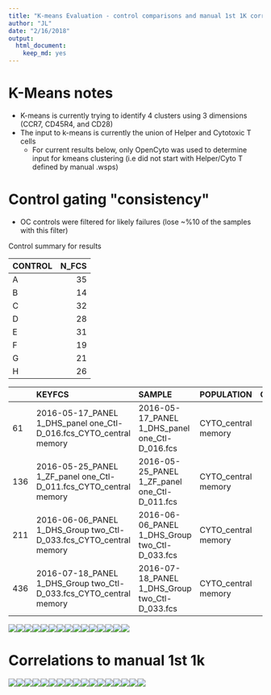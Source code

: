 ```yaml
---
title: "K-means Evaluation - control comparisons and manual 1st 1K correlations  "
author: "JL"
date: "2/16/2018"
output: 
  html_document: 
    keep_md: yes
---
```


# K-Means notes
- K-means is currently trying to identify 4 clusters using 3 dimensions (CCR7, CD45R4, and CD28)
- The input to k-means is currently the union of Helper and Cytotoxic T cells
  - For current results below, only OpenCyto was used to determine input for kmeans clustering (i.e did not start with Helper/Cyto T defined by manual .wsps)


# Control gating "consistency"

- OC controls were filtered for likely failures (lose ~%10 of the samples with this filter)









Control summary for results


|CONTROL | N_FCS|
|:-------|-----:|
|A       |    35|
|B       |    14|
|C       |    32|
|D       |    28|
|E       |    31|
|F       |    19|
|G       |    21|
|H       |    26|


|    |KEYFCS                                                             |SAMPLE                                         |POPULATION          | COUNT| PARENT_COUNT|OPTIMAL_K |DFK_ALL                                                                                    | NUM_POPS_ASSIGNED| TOTAL_COUNTS|QC    |PANEL  |MACHINE |LAB_ID |formatName                                     |DATE       |DATE_MONTH |DATE_WEEK  |formatExp                                      |EXPERIMENTER |SANITIZE_NAME                                  |MANUAL_ANNOTATION | PARENT_FREQ| PARENT_PERCENT|KEY                    |CTL |Study.ID                                       |variable            | value|
|:---|:------------------------------------------------------------------|:----------------------------------------------|:-------------------|-----:|------------:|:---------|:------------------------------------------------------------------------------------------|-----------------:|------------:|:-----|:------|:-------|:------|:----------------------------------------------|:----------|:----------|:----------|:----------------------------------------------|:------------|:----------------------------------------------|:-----------------|-----------:|--------------:|:----------------------|:---|:----------------------------------------------|:-------------------|-----:|
|61  |2016-05-17_PANEL 1_DHS_panel one_Ctl-D_016.fcs_CYTO_central memory |2016-05-17_PANEL 1_DHS_panel one_Ctl-D_016.fcs |CYTO_central memory | 14145|        77632|3         |1,0.832408640742792,0.738543623520837,0.93952748979841,1.03783470428523,0.963218817742073  |                 4|       592897|FALSE |panel1 |LSR     |NA     |2016-05-17_PANEL 1_DHS_panel one_Ctl-D_016.fcs |2016-05-17 |2016-05-01 |2016-05-16 |2016-05-17_PANEL 1_DHS_panel one_Ctl-D_016.fcs |DHS          |2016-05-17_PANEL_1_DHS_panel_one_Ctl-D_016.fcs |FALSE             |   0.1822058|       18.22058|NA_CYTO_central memory |D   |2016-05-17_PANEL 1_DHS_panel one_Ctl-D_016.fcs |CYTO_central memory |  3679|
|136 |2016-05-25_PANEL 1_ZF_panel one_Ctl-D_011.fcs_CYTO_central memory  |2016-05-25_PANEL 1_ZF_panel one_Ctl-D_011.fcs  |CYTO_central memory | 10249|        61254|3         |1,0.892101597249016,0.654241194410193,0.954480334434967,1.00710806266813,0.992861258109737 |                 4|       486931|FALSE |panel1 |LSR     |NA     |2016-05-25_PANEL 1_ZF_panel one_Ctl-D_011.fcs  |2016-05-25 |2016-05-01 |2016-05-23 |2016-05-25_PANEL 1_ZF_panel one_Ctl-D_011.fcs  |ZF           |2016-05-25_PANEL_1_ZF_panel_one_Ctl-D_011.fcs  |FALSE             |   0.1673197|       16.73197|NA_CYTO_central memory |D   |2016-05-25_PANEL 1_ZF_panel one_Ctl-D_011.fcs  |CYTO_central memory |  1754|
|211 |2016-06-06_PANEL 1_DHS_Group two_Ctl-D_033.fcs_CYTO_central memory |2016-06-06_PANEL 1_DHS_Group two_Ctl-D_033.fcs |CYTO_central memory | 15047|        71831|3         |1,0.935366407885674,0.695950006331655,0.959086114450938,1.0199350965884,1.00919291748581   |                 4|       672423|FALSE |panel1 |LSR     |NA     |2016-06-06_PANEL 1_DHS_Group two_Ctl-D_033.fcs |2016-06-06 |2016-06-01 |2016-06-06 |2016-06-06_PANEL 1_DHS_Group two_Ctl-D_033.fcs |DHS          |2016-06-06_PANEL_1_DHS_Group_two_Ctl-D_033.fcs |FALSE             |   0.2094778|       20.94778|NA_CYTO_central memory |D   |2016-06-06_PANEL 1_DHS_Group two_Ctl-D_033.fcs |CYTO_central memory |  1258|
|436 |2016-07-18_PANEL 1_DHS_Group two_Ctl-D_033.fcs_CYTO_central memory |2016-07-18_PANEL 1_DHS_Group two_Ctl-D_033.fcs |CYTO_central memory |  9335|        49458|3         |1,0.853732498839986,0.745609378709498,0.957623877881171,1.03205307917842,1.02001671277786  |                 4|       432309|FALSE |panel1 |LSR     |NA     |2016-07-18_PANEL 1_DHS_Group two_Ctl-D_033.fcs |2016-07-18 |2016-07-01 |2016-07-18 |2016-07-18_PANEL 1_DHS_Group two_Ctl-D_033.fcs |DHS          |2016-07-18_PANEL_1_DHS_Group_two_Ctl-D_033.fcs |FALSE             |   0.1887460|       18.87460|NA_CYTO_central memory |D   |2016-07-18_PANEL 1_DHS_Group two_Ctl-D_033.fcs |CYTO_central memory |  3377|

![](KmeansLSEval_CVs_V11_files/figure-html/unnamed-chunk-4-1.png)<!-- -->![](KmeansLSEval_CVs_V11_files/figure-html/unnamed-chunk-4-2.png)<!-- -->![](KmeansLSEval_CVs_V11_files/figure-html/unnamed-chunk-4-3.png)<!-- -->![](KmeansLSEval_CVs_V11_files/figure-html/unnamed-chunk-4-4.png)<!-- -->![](KmeansLSEval_CVs_V11_files/figure-html/unnamed-chunk-4-5.png)<!-- -->![](KmeansLSEval_CVs_V11_files/figure-html/unnamed-chunk-4-6.png)<!-- -->![](KmeansLSEval_CVs_V11_files/figure-html/unnamed-chunk-4-7.png)<!-- -->![](KmeansLSEval_CVs_V11_files/figure-html/unnamed-chunk-4-8.png)<!-- -->![](KmeansLSEval_CVs_V11_files/figure-html/unnamed-chunk-4-9.png)<!-- -->![](KmeansLSEval_CVs_V11_files/figure-html/unnamed-chunk-4-10.png)<!-- -->![](KmeansLSEval_CVs_V11_files/figure-html/unnamed-chunk-4-11.png)<!-- -->![](KmeansLSEval_CVs_V11_files/figure-html/unnamed-chunk-4-12.png)<!-- -->![](KmeansLSEval_CVs_V11_files/figure-html/unnamed-chunk-4-13.png)<!-- -->![](KmeansLSEval_CVs_V11_files/figure-html/unnamed-chunk-4-14.png)<!-- -->![](KmeansLSEval_CVs_V11_files/figure-html/unnamed-chunk-4-15.png)<!-- -->


# Correlations to manual 1st 1k


![](KmeansLSEval_CVs_V11_files/figure-html/unnamed-chunk-5-1.png)<!-- -->![](KmeansLSEval_CVs_V11_files/figure-html/unnamed-chunk-5-2.png)<!-- -->![](KmeansLSEval_CVs_V11_files/figure-html/unnamed-chunk-5-3.png)<!-- -->![](KmeansLSEval_CVs_V11_files/figure-html/unnamed-chunk-5-4.png)<!-- -->![](KmeansLSEval_CVs_V11_files/figure-html/unnamed-chunk-5-5.png)<!-- -->![](KmeansLSEval_CVs_V11_files/figure-html/unnamed-chunk-5-6.png)<!-- -->![](KmeansLSEval_CVs_V11_files/figure-html/unnamed-chunk-5-7.png)<!-- -->![](KmeansLSEval_CVs_V11_files/figure-html/unnamed-chunk-5-8.png)<!-- -->![](KmeansLSEval_CVs_V11_files/figure-html/unnamed-chunk-5-9.png)<!-- -->![](KmeansLSEval_CVs_V11_files/figure-html/unnamed-chunk-5-10.png)<!-- -->![](KmeansLSEval_CVs_V11_files/figure-html/unnamed-chunk-5-11.png)<!-- -->![](KmeansLSEval_CVs_V11_files/figure-html/unnamed-chunk-5-12.png)<!-- -->![](KmeansLSEval_CVs_V11_files/figure-html/unnamed-chunk-5-13.png)<!-- -->![](KmeansLSEval_CVs_V11_files/figure-html/unnamed-chunk-5-14.png)<!-- -->![](KmeansLSEval_CVs_V11_files/figure-html/unnamed-chunk-5-15.png)<!-- -->![](KmeansLSEval_CVs_V11_files/figure-html/unnamed-chunk-5-16.png)<!-- -->![](KmeansLSEval_CVs_V11_files/figure-html/unnamed-chunk-5-17.png)<!-- -->

